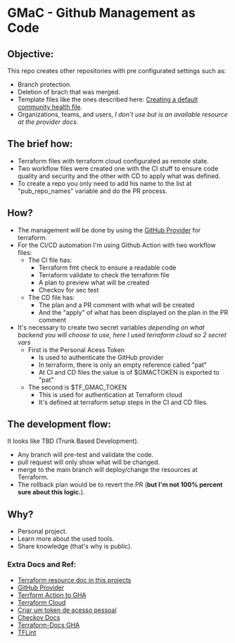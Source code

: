 # GMaC - Github Management as Code

## Objective:

This repo creates other repositories with pre configurated settings such as:
- Branch protection.
- Deletion of brach that was merged.
- Template files like the ones described here: [Creating a default community health file](https://docs.github.com/en/communities/setting-up-your-project-for-healthy-contributions/creating-a-default-community-health-file).
- Organizations, teams, and users, _I don't use but is an available resource at the provider docs_.

## The brief how:

- Terraform files with terraform cloud configurated as remote state.
- Two workflow files were created one with the CI stuff to ensure code quality and security and the other with CD to apply what was defined.
- To create a repo you only need to add his name to the list at "pub_repo_names" variable and do the PR process.

## How?

- The management will be done by using the [GitHub Provider](https://registry.terraform.io/providers/integrations/github/latest/docs) for terraform.
- For the CI/CD automation I'm using Github Action with two workflow files:
    - The CI file has:
        - Terraform fmt check to ensure a readable code
        - Terraform validate to check the terraform file
        - A plan to preview what will be created
        - Checkov for sec test
    - The CD file has:
        - The plan and a PR comment with what will be created
        - And the "apply" of what has been displayed on the plan in the PR comment
- It's necessary to create two secret variables _depending on what backend you will choose to use, here I used terraform cloud so 2 secret vars_
    - First is the Personal Acess Token
       - Is used to authenticate the GitHub provider
       - In terraform, there is only an empty reference called "pat"
       - At CI and CD files the value is of $GMACTOKEN is exported to "pat"
    - The second is $TF_GMAC_TOKEN
       - This is used for authentication at Terraform cloud
       - It's defined at terraform setup steps in the CI and CD files.

## The development flow:

It looks like TBD (Trunk Based Development).
- Any branch will pre-test and validate the code.
- pull request will only show what will be changed.
- merge to the main branch will deploy/change the resources at Terraform.
- The rollback plan would be to revert the PR (**but I'm not 100% percent sure about this logic.**).

## Why?

- Personal project.
- Learn more about the used tools.
- Share knowledge (that's why is public).

### Extra Docs and Ref:
- [Terraform resource doc in this projects](terraform/docs/TERRAFORM-DOCS.md) 
- [GitHub Provider](https://registry.terraform.io/providers/integrations/github/latest/docs)
- [Terrform Action to GHA](https://github.com/hashicorp/setup-terraform)
- [Terraform Cloud](https://cloud.hashicorp.com/products/terraform)
- [Criar um token de acesso pessoal](https://docs.github.com/en/authentication/keeping-your-account-and-data-secure/creating-a-personal-access-token)
- [Checkov Docs](https://www.checkov.io/1.Welcome/Quick%20Start.html)
- [Terraform-Docs GHA](https://github.com/terraform-docs/gh-actions)
- [TFLint](https://github.com/terraform-linters/tflint)
